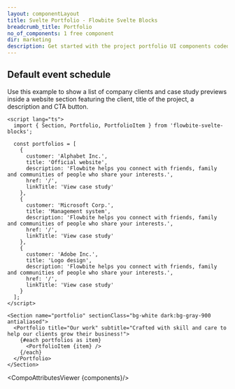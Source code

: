 ```yaml
---
layout: componentLayout
title: Svelte Portfolio - Flowbite Svelte Blocks
breadcrumb_title: Portfolio
no_of_components: 1 free component
dir: marketing
description: Get started with the project portfolio UI components coded with Tailwind CSS to showcase your personal or company client's project specifications and results.
---
```


<script>
  import { TableProp, TableDefaultRow, CompoAttributesViewer } from '../utils'
  const components = 'Portfolio, PortfolioItem, Section'
</script>

## Default event schedule

Use this example to show a list of company clients and case study previews inside a website section featuring the client, title of the project, a description and CTA button.

```svelte example
<script lang="ts">
  import { Section, Portfolio, PortfolioItem } from 'flowbite-svelte-blocks';

  const portfolios = [
    {
      customer: 'Alphabet Inc.',
      title: 'Official website',
      description: 'Flowbite helps you connect with friends, family and communities of people who share your interests.',
      href: '/',
      linkTitle: 'View case study'
    },
    {
      customer: 'Microsoft Corp.',
      title: 'Management system',
      description: 'Flowbite helps you connect with friends, family and communities of people who share your interests.',
      href: '/',
      linkTitle: 'View case study'
    },
    {
      customer: 'Adobe Inc.',
      title: 'Logo design',
      description: 'Flowbite helps you connect with friends, family and communities of people who share your interests.',
      href: '/',
      linkTitle: 'View case study'
    }
  ];
</script>

<Section name="portfolio" sectionClass="bg-white dark:bg-gray-900 antialiased">
  <Portfolio title="Our work" subtitle="Crafted with skill and care to help our clients grow their business!">
    {#each portfolios as item}
      <PortfolioItem {item} />
    {/each}
  </Portfolio>
</Section>
```

<CompoAttributesViewer {components}/>
